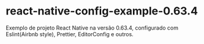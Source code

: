 # react-native-config-example-0.63.4

Exemplo de projeto React Native na versão 0.63.4, configurado com Eslint(Airbnb style), Prettier, EditorConfig e outros.
